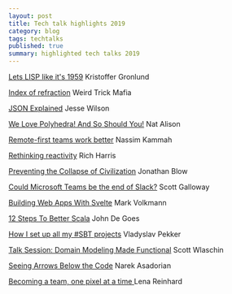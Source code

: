 ```yaml
---
layout: post
title: Tech talk highlights 2019
category: blog
tags: techtalks 
published: true 
summary: highlighted tech talks 2019
---
```


[Lets LISP like it's 1959](https://www.youtube.com/watch?v=hGY3uBHVVr4) Kristoffer Gronlund

[Index of refraction](https://www.youtube.com/watch?v=IW-hMOb4F5c) Weird Trick Mafia

[JSON Explained](https://vimeo.com/341115830) Jesse Wilson

[We Love Polyhedra! And So Should You!](https://www.youtube.com/watch?v=XjvyELtrPF4) Nat Alison

[Remote-first teams work better](https://www.youtube.com/watch?v=RMsZbchAwoY) Nassim Kammah

[Rethinking reactivity](https://www.youtube.com/watch?v=AdNJ3fydeao) Rich Harris

[Preventing the Collapse of Civilization](https://www.youtube.com/watch?v=pW-SOdj4Kkk) Jonathan Blow

[Could Microsoft Teams be the end of Slack?](https://www.youtube.com/watch?v=ZwcGfC_VjhY) Scott Galloway

[Building Web Apps With Svelte](https://www.youtube.com/watch?v=4_PTdJq-1rA) Mark Volkmann

[12 Steps To Better Scala](https://www.youtube.com/watch?v=71yhnTGw0hY) John De Goes

[How I set up all my #SBT projects](https://www.youtube.com/watch?v=nD-p-cEKjHE) Vladyslav Pekker

[Talk Session: Domain Modeling Made Functional](https://www.youtube.com/watch?v=PLFl95c-IiU) Scott Wlaschin

[Seeing Arrows Below the Code](https://www.youtube.com/watch?v=qVR-OWvy_Go) Narek Asadorian

[Becoming a team, one pixel at a time ](https://www.youtube.com/watch?v=btPPn-m32Mw) Lena Reinhard
